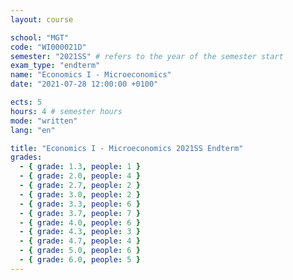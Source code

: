```yaml
---
layout: course

school: "MGT"
code: "WI000021D"
semester: "2021SS" # refers to the year of the semester start
exam_type: "endterm"
name: "Economics I - Microeconomics"
date: "2021-07-28 12:00:00 +0100"

ects: 5
hours: 4 # semester hours
mode: "written"
lang: "en"

title: "Economics I - Microeconomics 2021SS Endterm"
grades:
  - { grade: 1.3, people: 1 }
  - { grade: 2.0, people: 4 }
  - { grade: 2.7, people: 2 }
  - { grade: 3.0, people: 2 }
  - { grade: 3.3, people: 6 }
  - { grade: 3.7, people: 7 }
  - { grade: 4.0, people: 6 }
  - { grade: 4.3, people: 3 }
  - { grade: 4.7, people: 4 }
  - { grade: 5.0, people: 6 }
  - { grade: 6.0, people: 5 }
---
```



